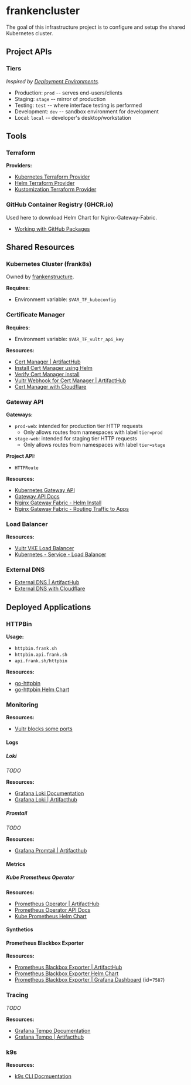 # frankencluster

The goal of this infrastructure project is to configure and setup the shared
Kubernetes cluster.

## Project APIs

### Tiers

_Inspired by [Deployment Environments][wiki-deploy-envs]._

- Production: `prod` -- serves end-users/clients
- Staging: `stage` -- mirror of production
- Testing: `test` -- where interface testing is performed
- Development: `dev` -- sandbox environment for development
- Local: `local` -- developer's desktop/workstation

## Tools

### Terraform

**Providers:**

- [Kubernetes Terraform Provider][terraform-provider-k8s]
- [Helm Terraform Provider][terraform-provider-helm]
- [Kustomization Terraform Provider][terraform-provider-kustomization]

### GitHub Container Registry (GHCR.io)

Used here to download Helm Chart for Nginx-Gateway-Fabric.

- [Working with GitHub Packages][ghcr-docs-pkgs]

## Shared Resources

### Kubernetes Cluster (frank8s)

Owned by [frankenstructure](../frankenstructure).

**Requires:**

- Environment variable: `$VAR_TF_kubeconfig`

### Certificate Manager

**Requires:**

- Environment variable: `$VAR_TF_vultr_api_key`

**Resources:**

- [Cert Manager | ArtifactHub][artifacthub-cert-manager]
- [Install Cert Manager using Helm][cert-manager-helm-install]
- [Verify Cert Manager install][cert-manager-verify]
- [Vultr Webhook for Cert Manager | ArtifactHub][artifacthub-cert-manager-vultr-webhook]
- [Cert Manager with Cloudflare][cert-manager-cloudflare]

### Gateway API

**Gateways:**

- `prod-web`: intended for production tier HTTP requests
  - Only allows routes from namespaces with label `tier=prod`
- `stage-web`: intended for staging tier HTTP requests
  - Only allows routes from namespaces with label `tier=stage`

**Project API:**

- `HTTPRoute`

**Resources:**

- [Kubernetes Gateway API][k8s-gateway-api]
- [Gateway API Docs][gateway-api-docs]
- [Nginx Gateway Fabric - Helm Install][ngf-helm-install]
- [Nginx Gateway Fabric - Routing Traffic to Apps][ngf-routing]

### Load Balancer

**Resources:**

- [Vultr VKE Load Balancer][vultr-vke-lb]
- [Kubernetes - Service - Load Balancer][k8s-docs-svc-lb]

### External DNS

- [External DNS | ArtifactHub][artifacthub-external-dns]
- [External DNS with Cloudflare][external-dns-cloudflare]

## Deployed Applications

### HTTPBin

**Usage:**

- `httpbin.frank.sh`
- `httpbin.api.frank.sh`
- `api.frank.sh/httpbin`

**Resources:**

- [go-httpbin][httpbingo]
- [go-httpbin Helm Chart][httpbingo-helm-chart]

### Monitoring

**Resources:**

- [Vultr blocks some ports][vultr-blocked-ports]

#### Logs

##### Loki

_TODO_

**Resources:**

- [Grafana Loki Documentation][loki-docs]
- [Grafana Loki | Artifacthub][artifacthub-loki]

##### Promtail

_TODO_

**Resources:**

- [Grafana Promtail | Artifacthub][artifacthub-promtail]

#### Metrics

##### Kube Prometheus Operator

**Resources:**

- [Prometheus Operator | ArtifactHub][artifacthub-kube-prom]
- [Prometheus Operator API Docs][kube-prom-docs-api]
- [Kube Prometheus Helm Chart][kube-prom-helm-chart]

#### Synthetics

#### Prometheus Blackbox Exporter

**Resources:**

- [Prometheus Blackbox Exporter | ArtifactHub][artifacthub-prom-blackbox]
- [Prometheus Blackbox Exporter Helm Chart][prom-blackbox-helm-chart]
- [Prometheus Blackbox Exporter | Grafana Dashboard][grafana-dash-prom-blackbox-exporter]
  (id=`7587`)

### Tracing

_TODO_

**Resources:**

- [Grafana Tempo Documentation][tempo-docs]
- [Grafana Tempo | Artifacthub][artifacthub-tempo]

### k9s

**Resources:**

- [k9s CLI Docmuentation][k9s-docs]

<!--- REFERENCE LINKS --->

[artifacthub-cert-manager-vultr-webhook]: https://artifacthub.io/packages/helm/vultr/cert-manager-webhook-vultr
[artifacthub-cert-manager]: https://artifacthub.io/packages/helm/cert-manager/cert-manager
[artifacthub-external-dns]: https://artifacthub.io/packages/helm/external-dns/external-dns
[artifacthub-kube-prom]: https://artifacthub.io/packages/helm/prometheus-community/kube-prometheus-stack
[artifacthub-loki]: https://artifacthub.io/packages/helm/grafana/loki
[artifacthub-prom-blackbox]: https://artifacthub.io/packages/helm/prometheus-community/prometheus-blackbox-exporter
[artifacthub-promtail]: https://artifacthub.io/packages/helm/grafana/promtail
[artifacthub-tempo]: https://artifacthub.io/packages/helm/grafana/tempo
[cert-manager-cloudflare]: https://cert-manager.io/docs/configuration/acme/dns01/cloudflare/#api-tokens
[cert-manager-helm-install]: https://cert-manager.io/docs/installation/helm/
[cert-manager-verify]: https://cert-manager.io/docs/installation/kubectl/#verify
[external-dns-cloudflare]: https://github.com/kubernetes-sigs/external-dns/blob/master/docs/tutorials/cloudflare.md#using-helm
[gateway-api-docs]: https://gateway-api.sigs.k8s.io/implementations/#nginx-gateway-fabric
[ghcr-docs-pkgs]: https://docs.github.com/en/packages/working-with-a-github-packages-registry/working-with-the-container-registry
[grafana-dash-prom-blackbox-exporter]: https://grafana.com/grafana/dashboards/7587-prometheus-blackbox-exporter/
[httpbingo-helm-chart]: https://github.com/matheusfm/httpbin-chart
[httpbingo]: https://httpbingo.org/
[k8s-docs-svc-lb]: https://kubernetes.io/docs/concepts/services-networking/service/#loadbalancer
[k8s-gateway-api]: https://kubernetes.io/docs/concepts/services-networking/gateway/
[k9s-docs]: https://k9scli.io/
[kube-prom-docs-api]: https://prometheus-operator.dev/docs/api-reference/api/
[kube-prom-helm-chart]: https://github.com/prometheus-community/helm-charts/tree/main/charts/kube-prometheus-stack
[loki-docs]: https://grafana.com/docs/loki/latest/
[ngf-helm-install]: https://docs.nginx.com/nginx-gateway-fabric/installation/installing-ngf/helm/
[ngf-routing]: https://docs.nginx.com/nginx-gateway-fabric/how-to/traffic-management/routing-traffic-to-your-app/
[prom-blackbox-helm-chart]: https://github.com/prometheus-community/helm-charts/blob/main/charts/prometheus-blackbox-exporter/README.md
[tempo-docs]: https://grafana.com/oss/tempo/
[terraform-provider-helm]: https://registry.terraform.io/providers/hashicorp/helm/latest/docs
[terraform-provider-k8s]: https://registry.terraform.io/providers/hashicorp/kubernetes/latest/docs
[terraform-provider-kustomization]: https://registry.terraform.io/providers/kbst/kustomization/latest/docs
[vultr-blocked-ports]: https://docs.vultr.com/what-ports-are-blocked
[vultr-vke-lb]: https://docs.vultr.com/vultr-kubernetes-engine#vke-load-balancer
[wiki-deploy-envs]: https://en.wikipedia.org/wiki/Deployment_environment#Environments
